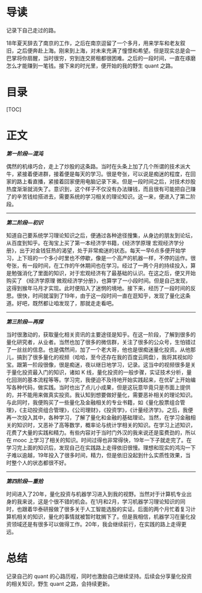 # 导读

记录下自己走过的路。

18年夏天辞去了南京的工作，之后在南京逗留了一个多月，用来学车和老友叙旧，之后便奔赴上海。刚来到上海，对未来充满了憧憬和希望。但是现实总是会一巴掌将你扇醒，当时很穷，穷到连交房租都很困难。之后的一段时间，一直在琢磨怎么才能赚到一笔钱。接下来的时光里，便开始的我的野生 quant 之路。



# 目录

[TOC]

# 正文

***第一阶段—混沌***

偶然的机缘巧合，走上了炒股的这条路。当时在头条上加了几个所谓的技术派大牛，紧接着便进群，接着便是每天的学习。很是夸张，可以说是痴迷的程度，在回家的路上看直播，紧接着回家便用电脑记录下来。但是一段时间之后，对技术炒股热度渐渐就消失了。意识到，这个样子不仅没有办法赚钱，而且很有可能把自己赚了的辛苦钱给搭进去，需要系统的学习相关的理论知识。这一来，便进入了第二阶段。

****

***第二阶段—初识***

知道自己要系统学习理论知识之后，便通过各种途径搜集，从身边的朋友到论坛，从百度到知乎。在淘宝上买了第一本经济学书籍，《经济学原理 宏观经济学分册》，出于对金钱狂热的渴望，处于非常痴迷的状态。每天一早6点多便开始学习，上下班的一个多小时里也不停歇，像是一个高产的机器一样，不停的运作。很夸张，有一段时间，在工作的午休期间也在学习。经过了一两个月的持续投入，算是勉强消化了里面的知识，对于宏观经济有了最基础的认识。在这之后，便又开始购买了 《经济学原理 微观经济学分册》，也算学了一小段时间。但是自己发现，这得到猴年马月才实现。此时便陷入了迷惘的境地。接下来，经历了一段时间的反思。很快，时间就溜到了19年，由于这一段时间一直在逛知乎，发现了量化这条道。好吧，既然都让咱发现了，那就走走看吧。

****

***第三阶段—再探***

当时很激动的，获取量化相关资讯的主要途径是知乎。在这一阶段，了解到很多的量化研究者，从业者。当然也加了很多的微信群，关注了很多的公众号，生怕错过了一丝丝的信息。也是偶然间，加了一个老大哥，他也是很痴迷量化投资。从他那儿，搞到了很多量化的视频（哈哈，至今还存在我的百度云网盘），我将其视如珍宝。跟第一阶段很像，很是痴迷，夜以继日地学习，记录。这当中的视频很多是关于量化投资最入门的知识，诸如 K 线，量化投资的一般步骤，实证技术分析，量化回测的基本流程等等。学习完，我便迫不及待地开始实践起来，在优矿上开始编写各种代码，做实践。当时也出了点儿小成果，但是这玩意毕竟只是市面上提供的，并不能用来做真实投资。我认知到想要做好量化，需要恶补相关的理论知识。与此同时，我便购买了一些量化及金融相关的专业书籍，如《量化股票组合管理》，《主动投资组合管理》，《公司理财》，《投资学》，《计量经济学》。之后，我便再一次投入其中，各种学习，了解了量化和金融的基础理论。当然，在学习金融相关的知识时，又恶补了高等数学，概率论与统计学相关的知识。在学习上述知识，花费了大量的实践和精力。有些内容对于当时门外汉的我来说还是蛮费劲的，所以在 mooc 上学习了相关的知识。时间过得也非常得快，19年一下子就走完了。在学习完上面的知识后，发现自己在实践路上走得依旧很慢。理想和现实的鸿沟一下子难以逾越，19年投入了很多时间，精力，但是依旧没起到什么实质性效果，当时整个人的状态都很不好。

****

***第四阶段—重拾***

时间进入了20年，量化投资与机器学习进入到我的视野。当然对于计算机专业出身的我来说，这是个很不错的机会。在1月和2月，学习机器学习理论知识的同时，也跟着华泰研报做了很多关于人工智能选股的实证。后面的两个月忙着复习计算机相关的知识，量化的事情就被暂时耽搁下了。但是我相信，机器学习在量化投资领域还是有很多可以做得工作。20年，我会继续前行，在实践的路上走得更远。



# 总结

记录自己的 quant 的心路历程，同时也激励自己继续坚持。后续会分享量化投资的相关知识，野生 quant 之路，会持续更新。